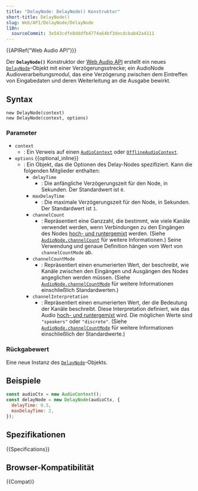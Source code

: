 ```yaml
---
title: "DelayNode: DelayNode() Konstruktor"
short-title: DelayNode()
slug: Web/API/DelayNode/DelayNode
l10n:
  sourceCommit: 3e543cdfe8dddfb4774a64bf3decdcbab42a4111
---
```


{{APIRef("Web Audio API")}}

Der **`DelayNode()`**
Konstruktor der [Web Audio API](/de/docs/Web/API/Web_Audio_API)
erstellt ein neues [`DelayNode`](/de/docs/Web/API/DelayNode)-Objekt mit einer Verzögerungsstrecke; ein AudioNode
Audioverarbeitungsmodul, das eine Verzögerung zwischen dem Eintreffen von Eingabedaten und
deren Weiterleitung an die Ausgabe bewirkt.

## Syntax

```js-nolint
new DelayNode(context)
new DelayNode(context, options)
```

### Parameter

- `context`
  - : Ein Verweis auf einen [`AudioContext`](/de/docs/Web/API/AudioContext) oder [`OfflineAudioContext`](/de/docs/Web/API/OfflineAudioContext).
- `options` {{optional_inline}}
  - : Ein Objekt, das die Optionen des Delay-Nodes spezifiziert. Kann die folgenden Mitglieder enthalten:
    - `delayTime`
      - : Die anfängliche Verzögerungszeit für den Node, in Sekunden. Der Standardwert ist `0`.
    - `maxDelayTime`
      - : Die maximale Verzögerungszeit für den Node, in Sekunden.
        Der Standardwert ist `1`.
    - `channelCount`
      - : Repräsentiert eine Ganzzahl, die bestimmt, wie viele Kanäle verwendet werden, wenn Verbindungen zu den Eingängen des Nodes [hoch- und runtergemixt](/de/docs/Web/API/Web_Audio_API/Basic_concepts_behind_Web_Audio_API#up-mixing_and_down-mixing) werden. (Siehe
        [`AudioNode.channelCount`](/de/docs/Web/API/AudioNode/channelCount) für weitere Informationen.) Seine Verwendung und genaue Definition hängen vom Wert von `channelCountMode` ab.
    - `channelCountMode`
      - : Repräsentiert einen enumerierten Wert, der beschreibt, wie Kanäle zwischen den Eingängen und Ausgängen des Nodes angeglichen werden müssen. (Siehe [`AudioNode.channelCountMode`](/de/docs/Web/API/AudioNode/channelCountMode) für weitere
        Informationen einschließlich Standardwerten.)
    - `channelInterpretation`
      - : Repräsentiert einen enumerierten Wert, der die Bedeutung der Kanäle beschreibt. Diese
        Interpretation definiert, wie das Audio [hoch- und runtergemixt](/de/docs/Web/API/Web_Audio_API/Basic_concepts_behind_Web_Audio_API#up-mixing_and_down-mixing) wird.
        Die möglichen Werte sind `"speakers"` oder `"discrete"`. (Siehe
        [`AudioNode.channelCountMode`](/de/docs/Web/API/AudioNode/channelCountMode) für weitere Informationen einschließlich der Standardwerte.)

### Rückgabewert

Eine neue Instanz des [`DelayNode`](/de/docs/Web/API/DelayNode)-Objekts.

## Beispiele

```js
const audioCtx = new AudioContext();
const delayNode = new DelayNode(audioCtx, {
  delayTime: 0.5,
  maxDelayTime: 2,
});
```

## Spezifikationen

{{Specifications}}

## Browser-Kompatibilität

{{Compat}}
